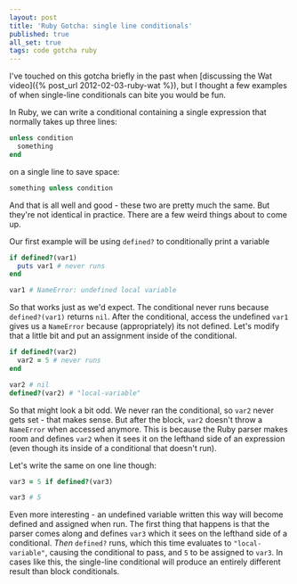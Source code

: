 ```yaml
---
layout: post
title: 'Ruby Gotcha: single line conditionals'
published: true
all_set: true
tags: code gotcha ruby
---
```


I've touched on this gotcha briefly in the past
when [discussing the Wat video]({% post_url 2012-02-03-ruby-wat %}), but I
thought a few examples of when single-line conditionals can bite you would
be fun.

In Ruby, we can write a conditional containing a single expression that
normally takes up three lines:

``` ruby
unless condition
  something
end
```

on a single line to save space:

``` ruby
something unless condition
```

And that is all well and good - these two are pretty much the same.  But
they're not identical in practice. There are a few weird things about to
come up.

Our first example will be using `defined?` to conditionally print
a variable

``` ruby
if defined?(var1)
  puts var1 # never runs
end

var1 # NameError: undefined local variable
```

So that works just as we'd expect. The conditional never runs because
`defined?(var1)` returns `nil`. After the conditional, access the
undefined `var1` gives us a `NameError` because (appropriately) its not
defined. Let's modify that a little bit and put an assignment inside of the
conditional.

``` ruby
if defined?(var2)
  var2 = 5 # never runs
end

var2 # nil
defined?(var2) # "local-variable"
```

So that might look a bit odd.  We never ran the conditional, so `var2` never
gets set - that makes sense.  But after the block, `var2` doesn't throw a
`NameError` when accessed anymore. This is because the Ruby parser makes room
and defines `var2` when it sees it on the lefthand side of an expression (even
though its inside of a conditional that doesn't run).

Let's write the same on one line though:

``` ruby
var3 = 5 if defined?(var3)

var3 # 5
```

Even more interesting - an undefined variable written this way will become
defined and assigned when run.  The first thing that happens is that the parser
comes along and defines `var3` which it sees on the lefthand side
of a conditional.  _Then_ `defined?` runs, which this time evaluates
to `"local-variable"`, causing the conditional to pass, and `5` to be assigned
to `var3`.  In cases like this, the single-line conditional will produce an
entirely different result than block conditionals.
